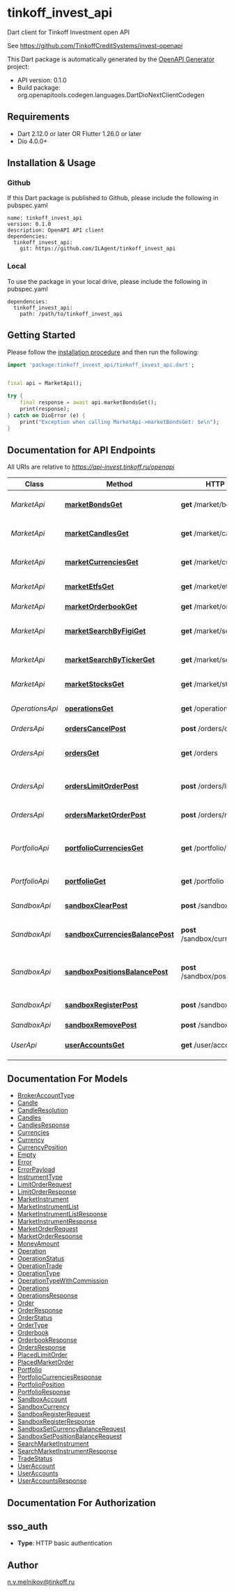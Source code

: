 # tinkoff_invest_api
Dart client for Tinkoff Investment open API 

See https://github.com/TinkoffCreditSystems/invest-openapi

This Dart package is automatically generated by the [OpenAPI Generator](https://openapi-generator.tech) project:

- API version: 0.1.0
- Build package: org.openapitools.codegen.languages.DartDioNextClientCodegen

## Requirements

* Dart 2.12.0 or later OR Flutter 1.26.0 or later
* Dio 4.0.0+

## Installation & Usage

### Github
If this Dart package is published to Github, please include the following in pubspec.yaml
```
name: tinkoff_invest_api
version: 0.1.0
description: OpenAPI API client
dependencies:
  tinkoff_invest_api:
    git: https://github.com/ILAgent/tinkoff_invest_api
```

### Local
To use the package in your local drive, please include the following in pubspec.yaml
```
dependencies:
  tinkoff_invest_api:
    path: /path/to/tinkoff_invest_api
```

## Getting Started

Please follow the [installation procedure](#installation--usage) and then run the following:

```dart
import 'package:tinkoff_invest_api/tinkoff_invest_api.dart';


final api = MarketApi();

try {
    final response = await api.marketBondsGet();
    print(response);
} catch on DioError (e) {
    print("Exception when calling MarketApi->marketBondsGet: $e\n");
}

```

## Documentation for API Endpoints

All URIs are relative to *https://api-invest.tinkoff.ru/openapi*

Class | Method | HTTP request | Description
------------ | ------------- | ------------- | -------------
*MarketApi* | [**marketBondsGet**](doc/MarketApi.md#marketbondsget) | **get** /market/bonds | Получение списка облигаций
*MarketApi* | [**marketCandlesGet**](doc/MarketApi.md#marketcandlesget) | **get** /market/candles | Получение исторических свечей по FIGI
*MarketApi* | [**marketCurrenciesGet**](doc/MarketApi.md#marketcurrenciesget) | **get** /market/currencies | Получение списка валютных пар
*MarketApi* | [**marketEtfsGet**](doc/MarketApi.md#marketetfsget) | **get** /market/etfs | Получение списка ETF
*MarketApi* | [**marketOrderbookGet**](doc/MarketApi.md#marketorderbookget) | **get** /market/orderbook | Получение стакана по FIGI
*MarketApi* | [**marketSearchByFigiGet**](doc/MarketApi.md#marketsearchbyfigiget) | **get** /market/search/by-figi | Получение инструмента по FIGI
*MarketApi* | [**marketSearchByTickerGet**](doc/MarketApi.md#marketsearchbytickerget) | **get** /market/search/by-ticker | Получение инструмента по тикеру
*MarketApi* | [**marketStocksGet**](doc/MarketApi.md#marketstocksget) | **get** /market/stocks | Получение списка акций
*OperationsApi* | [**operationsGet**](doc/OperationsApi.md#operationsget) | **get** /operations | Получение списка операций
*OrdersApi* | [**ordersCancelPost**](doc/OrdersApi.md#orderscancelpost) | **post** /orders/cancel | Отмена заявки
*OrdersApi* | [**ordersGet**](doc/OrdersApi.md#ordersget) | **get** /orders | Получение списка активных заявок
*OrdersApi* | [**ordersLimitOrderPost**](doc/OrdersApi.md#orderslimitorderpost) | **post** /orders/limit-order | Создание лимитной заявки
*OrdersApi* | [**ordersMarketOrderPost**](doc/OrdersApi.md#ordersmarketorderpost) | **post** /orders/market-order | Создание рыночной заявки
*PortfolioApi* | [**portfolioCurrenciesGet**](doc/PortfolioApi.md#portfoliocurrenciesget) | **get** /portfolio/currencies | Получение валютных активов клиента
*PortfolioApi* | [**portfolioGet**](doc/PortfolioApi.md#portfolioget) | **get** /portfolio | Получение портфеля клиента
*SandboxApi* | [**sandboxClearPost**](doc/SandboxApi.md#sandboxclearpost) | **post** /sandbox/clear | Удаление всех позиций
*SandboxApi* | [**sandboxCurrenciesBalancePost**](doc/SandboxApi.md#sandboxcurrenciesbalancepost) | **post** /sandbox/currencies/balance | Выставление баланса по валютным позициям
*SandboxApi* | [**sandboxPositionsBalancePost**](doc/SandboxApi.md#sandboxpositionsbalancepost) | **post** /sandbox/positions/balance | Выставление баланса по инструментным позициям
*SandboxApi* | [**sandboxRegisterPost**](doc/SandboxApi.md#sandboxregisterpost) | **post** /sandbox/register | Регистрация клиента в sandbox
*SandboxApi* | [**sandboxRemovePost**](doc/SandboxApi.md#sandboxremovepost) | **post** /sandbox/remove | Удаление счета
*UserApi* | [**userAccountsGet**](doc/UserApi.md#useraccountsget) | **get** /user/accounts | Получение брокерских счетов клиента


## Documentation For Models

 - [BrokerAccountType](doc/BrokerAccountType.md)
 - [Candle](doc/Candle.md)
 - [CandleResolution](doc/CandleResolution.md)
 - [Candles](doc/Candles.md)
 - [CandlesResponse](doc/CandlesResponse.md)
 - [Currencies](doc/Currencies.md)
 - [Currency](doc/Currency.md)
 - [CurrencyPosition](doc/CurrencyPosition.md)
 - [Empty](doc/Empty.md)
 - [Error](doc/Error.md)
 - [ErrorPayload](doc/ErrorPayload.md)
 - [InstrumentType](doc/InstrumentType.md)
 - [LimitOrderRequest](doc/LimitOrderRequest.md)
 - [LimitOrderResponse](doc/LimitOrderResponse.md)
 - [MarketInstrument](doc/MarketInstrument.md)
 - [MarketInstrumentList](doc/MarketInstrumentList.md)
 - [MarketInstrumentListResponse](doc/MarketInstrumentListResponse.md)
 - [MarketInstrumentResponse](doc/MarketInstrumentResponse.md)
 - [MarketOrderRequest](doc/MarketOrderRequest.md)
 - [MarketOrderResponse](doc/MarketOrderResponse.md)
 - [MoneyAmount](doc/MoneyAmount.md)
 - [Operation](doc/Operation.md)
 - [OperationStatus](doc/OperationStatus.md)
 - [OperationTrade](doc/OperationTrade.md)
 - [OperationType](doc/OperationType.md)
 - [OperationTypeWithCommission](doc/OperationTypeWithCommission.md)
 - [Operations](doc/Operations.md)
 - [OperationsResponse](doc/OperationsResponse.md)
 - [Order](doc/Order.md)
 - [OrderResponse](doc/OrderResponse.md)
 - [OrderStatus](doc/OrderStatus.md)
 - [OrderType](doc/OrderType.md)
 - [Orderbook](doc/Orderbook.md)
 - [OrderbookResponse](doc/OrderbookResponse.md)
 - [OrdersResponse](doc/OrdersResponse.md)
 - [PlacedLimitOrder](doc/PlacedLimitOrder.md)
 - [PlacedMarketOrder](doc/PlacedMarketOrder.md)
 - [Portfolio](doc/Portfolio.md)
 - [PortfolioCurrenciesResponse](doc/PortfolioCurrenciesResponse.md)
 - [PortfolioPosition](doc/PortfolioPosition.md)
 - [PortfolioResponse](doc/PortfolioResponse.md)
 - [SandboxAccount](doc/SandboxAccount.md)
 - [SandboxCurrency](doc/SandboxCurrency.md)
 - [SandboxRegisterRequest](doc/SandboxRegisterRequest.md)
 - [SandboxRegisterResponse](doc/SandboxRegisterResponse.md)
 - [SandboxSetCurrencyBalanceRequest](doc/SandboxSetCurrencyBalanceRequest.md)
 - [SandboxSetPositionBalanceRequest](doc/SandboxSetPositionBalanceRequest.md)
 - [SearchMarketInstrument](doc/SearchMarketInstrument.md)
 - [SearchMarketInstrumentResponse](doc/SearchMarketInstrumentResponse.md)
 - [TradeStatus](doc/TradeStatus.md)
 - [UserAccount](doc/UserAccount.md)
 - [UserAccounts](doc/UserAccounts.md)
 - [UserAccountsResponse](doc/UserAccountsResponse.md)


## Documentation For Authorization


## sso_auth

- **Type**: HTTP basic authentication


## Author

n.v.melnikov@tinkoff.ru


